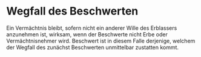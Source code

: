 # Wegfall des Beschwerten

Ein Vermächtnis bleibt, sofern nicht ein anderer Wille des Erblassers anzunehmen ist, wirksam, wenn der Beschwerte nicht Erbe oder Vermächtnisnehmer wird. Beschwert ist in diesem Falle derjenige, welchem der Wegfall des zunächst Beschwerten unmittelbar zustatten kommt. 

